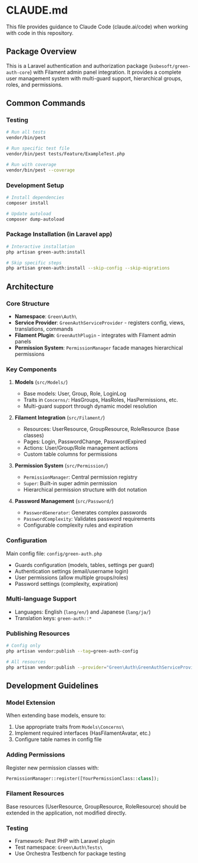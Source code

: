 # CLAUDE.md

This file provides guidance to Claude Code (claude.ai/code) when working with code in this repository.

## Package Overview

This is a Laravel authentication and authorization package (`kobesoft/green-auth-core`) with Filament admin panel integration. It provides a complete user management system with multi-guard support, hierarchical groups, roles, and permissions.

## Common Commands

### Testing
```bash
# Run all tests
vendor/bin/pest

# Run specific test file
vendor/bin/pest tests/Feature/ExampleTest.php

# Run with coverage
vendor/bin/pest --coverage
```

### Development Setup
```bash
# Install dependencies
composer install

# Update autoload
composer dump-autoload
```

### Package Installation (in Laravel app)
```bash
# Interactive installation
php artisan green-auth:install

# Skip specific steps
php artisan green-auth:install --skip-config --skip-migrations
```

## Architecture

### Core Structure
- **Namespace**: `Green\Auth\`
- **Service Provider**: `GreenAuthServiceProvider` - registers config, views, translations, commands
- **Filament Plugin**: `GreenAuthPlugin` - integrates with Filament admin panels
- **Permission System**: `PermissionManager` facade manages hierarchical permissions

### Key Components

1. **Models** (`src/Models/`)
   - Base models: User, Group, Role, LoginLog
   - Traits in `Concerns/`: HasGroups, HasRoles, HasPermissions, etc.
   - Multi-guard support through dynamic model resolution

2. **Filament Integration** (`src/Filament/`)
   - Resources: UserResource, GroupResource, RoleResource (base classes)
   - Pages: Login, PasswordChange, PasswordExpired
   - Actions: User/Group/Role management actions
   - Custom table columns for permissions

3. **Permission System** (`src/Permission/`)
   - `PermissionManager`: Central permission registry
   - `Super`: Built-in super admin permission
   - Hierarchical permission structure with dot notation

4. **Password Management** (`src/Password/`)
   - `PasswordGenerator`: Generates complex passwords
   - `PasswordComplexity`: Validates password requirements
   - Configurable complexity rules and expiration

### Configuration

Main config file: `config/green-auth.php`
- Guards configuration (models, tables, settings per guard)
- Authentication settings (email/username login)
- User permissions (allow multiple groups/roles)
- Password settings (complexity, expiration)

### Multi-language Support
- Languages: English (`lang/en/`) and Japanese (`lang/ja/`)
- Translation keys: `green-auth::*`

### Publishing Resources
```bash
# Config only
php artisan vendor:publish --tag=green-auth-config

# All resources
php artisan vendor:publish --provider="Green\Auth\GreenAuthServiceProvider"
```

## Development Guidelines

### Model Extension
When extending base models, ensure to:
1. Use appropriate traits from `Models\Concerns\`
2. Implement required interfaces (HasFilamentAvatar, etc.)
3. Configure table names in config file

### Adding Permissions
Register new permission classes with:
```php
PermissionManager::register([YourPermissionClass::class]);
```

### Filament Resources
Base resources (UserResource, GroupResource, RoleResource) should be extended in the application, not modified directly.

### Testing
- Framework: Pest PHP with Laravel plugin
- Test namespace: `Green\Auth\Tests\`
- Use Orchestra Testbench for package testing
